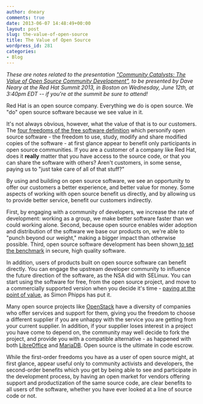 ```yaml
---
author: dneary
comments: true
date: 2013-06-07 14:48:49+00:00
layout: post
slug: the-value-of-open-source
title: The Value of Open Source
wordpress_id: 281
categories:
- Blog
---
```


_These are notes related to the presentation ["Community Catalysts: The Value of Open Source Community Development"](http://www.redhat.com/summit/sessions/index.html#424), to be presented by Dave Neary at the Red Hat Summit 2013, in Boston on Wednesday, June 12th, at 3:40pm EDT -- if you're at the summit be sure to attend!_

Red Hat is an open source company. Everything we do is open source. We "do" open source software because we see value in it.

It's not always obvious, however, what the value of that is to our customers. The [four freedoms of the free software definition](http://www.gnu.org/philosophy/free-sw.html) which personify open source software - the freedom to use, study, modify and share modified copies of the software - at first glance appear to benefit only participants in open source communities. If you are a customer of a company like Red Hat, does it **really** matter that you have access to the source code, or that you can share the software with others? Aren't customers, in some sense, paying us to "just take care of all of that stuff?"

By using and building on open source software, we see an opportunity to offer our customers a better experience, and better value for money. Some aspects of working with open source benefit us directly, and by allowing us to provide better service, benefit our customers indirectly.

First, by engaging with a community of developers, we increase the rate of development: working as a group, we make better software faster than we could working alone. Second, because open source enables wider adoption and distribution of the software we base our products on, we're able to "punch beyond our weight," making a bigger impact than otherwise possible. Third, open source software development has been shown[ to set the benchmark](http://www.h-online.com/open/news/item/Linux-still-benchmark-of-quality-in-this-year-s-Coverity-Scan-1858366.html) in secure, high quality software.

In addition, users of products built on open source software can benefit directly. You can engage the upstream developer community to influence the future direction of the software, as the NSA did with SELinux. You can start using the software for free, from the open source project, and move to a commercially supported version when you decide it's time - [paying at the point of value](http://webmink.com/essays/ppv/), as Simon Phipps has put it.

Many open source projects like [OpenStack](http://openstack.org) have a diversity of companies who offer services and support for them, giving you the freedom to choose a different supplier if you are unhappy with the service you are getting from your current supplier. In addition, if your supplier loses interest in a project you have come to depend on, the community may well decide to fork the project, and provide you with a compatible alternative - as happened with both [LibreOffice](http://www.libreoffice.org/) and [MariaDB](http://mariadb.org). Open source is the ultimate in code escrow.

While the first-order freedoms you have as a user of open source might, at first glance, appear useful only to community activists and developers, the second-order benefits which you get by being able to see and participate in the development process, by having an open market for vendors offering support and productization of the same source code, are clear benefits to all users of the software, whether you have ever looked at a line of source code or not.
